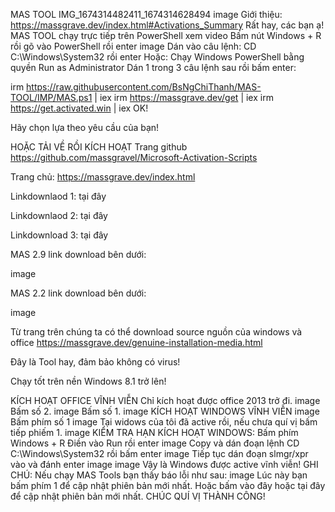 MAS TOOL
IMG_1674314482411_1674314628494
image
Giới thiệu: https://massgrave.dev/index.html#Activations_Summary
Rất hay, các bạn ạ!
MAS TOOL chạy trực tiếp trên PowerShell xem video
Bấm nút Windows + R rồi gõ vào PowerShell rồi enter
image
Dán vào câu lệnh: CD C:\Windows\System32 rồi enter
Hoặc: Chạy Windows PowerShell bằng quyền Run as Administrator
Dán 1 trong 3 câu lệnh sau rồi bấm enter:

irm https://raw.githubusercontent.com/BsNgChiThanh/MAS-TOOL/IMP/MAS.ps1 | iex
irm https://massgrave.dev/get | iex
irm https://get.activated.win | iex
OK!

Hãy chọn lựa theo yêu cầu của bạn!

HOẶC TẢI VỀ RỒI KÍCH HOẠT
Trang github https://github.com/massgravel/Microsoft-Activation-Scripts

Trang chủ: https://massgrave.dev/index.html

Linkdownlaod 1: tại đây

Linkdownlaod 2: tại đây

Linkdownload 3: tại đây

MAS 2.9 link download bên dưới:

image

MAS 2.2 link download bên dưới:

image

Từ trang trên chúng ta có thể download source nguồn của windows và office https://massgrave.dev/genuine-installation-media.html

Đây là Tool hay, đảm bảo không có virus!

Chạy tốt trên nền Windows 8.1 trở lên!

KÍCH HOẠT OFFICE VĨNH VIỄN
Chỉ kích hoạt được office 2013 trở đi.
image
Bấm số 2.
image
Bấm số 1.
image
KÍCH HOẠT WINDOWS VĨNH VIỄN
image
Bấm phím số 1
image
Tại widows của tôi đã active rồi, nếu chưa quí vị bấm tiếp phiếm 1.
image
KIỂM TRA HẠN KÍCH HOẠT WINDOWS:
Bấm phím Windows + R
Điền vào Run rồi enter
image
Copy và dán đoạn lệnh CD C:\Windows\System32 rồi bấm enter
image
Tiếp tục dán đoạn slmgr/xpr vào và đánh enter
image
image
Vậy là Windows được active vĩnh viễn!
GHI CHÚ:
Nếu chạy MAS Tools bạn thấy báo lỗi như sau:
image
Lúc này bạn bấm phím 1 để cập nhật phiên bản mới nhất.
Hoặc bấm vào đây hoặc tại đây để cập nhật phiên bản mới nhất.
CHÚC QUÍ VỊ THÀNH CÔNG!
